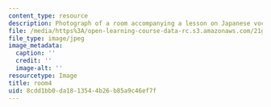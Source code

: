 ```yaml
---
content_type: resource
description: Photograph of a room accompanying a lesson on Japanese vocabulary.
file: /media/https%3A/open-learning-course-data-rc.s3.amazonaws.com/21g-504-japanese-iv-spring-2009/8cdd1bb0da1813544b26b85a9c46ef7f_room4.jpg
file_type: image/jpeg
image_metadata:
  caption: ''
  credit: ''
  image-alt: ''
resourcetype: Image
title: room4
uid: 8cdd1bb0-da18-1354-4b26-b85a9c46ef7f
---
```

